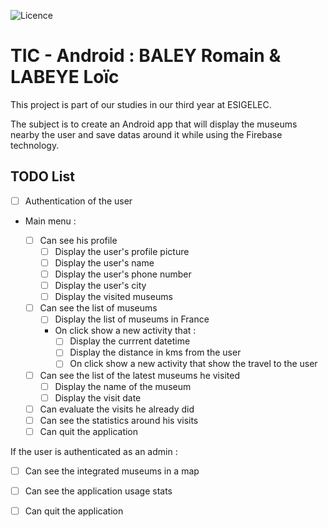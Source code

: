 ![Licence](https://img.shields.io/bower/l/bootstrap)

# TIC - Android :  BALEY Romain & LABEYE Loïc

This project is part of our studies in our third year at ESIGELEC.

The subject is to create an Android app that will display the museums nearby the user and save datas around it while using the Firebase technology.

## TODO List

- [ ] Authentication of the user

- Main menu :

	- [ ] Can see his profile
		- [ ] Display the user's profile picture
		- [ ] Display the user's name
		- [ ] Display the user's phone number
		- [ ] Display the user's city
		- [ ] Display the visited museums

	- [ ] Can see the list of museums
		- [ ] Display the list of museums in France
		- On click show a new activity that :
			- [ ] Display the currrent datetime
			- [ ] Display the distance in kms from the user
			- [ ] On click show a new activity that show the travel to the user
	- [ ] Can see the list of the latest museums he visited
		- [ ] Display the name of the museum
		- [ ] Display the visit date
	- [ ] Can evaluate the visits he already did
	- [ ] Can see the statistics around his visits
	- [ ] Can quit the application

If the user is authenticated as an admin :

- [ ] Can see the integrated museums in a map

- [ ] Can see the application usage stats

- [ ] Can quit the application


